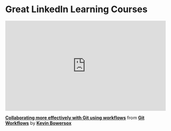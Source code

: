 <h1>Great LinkedIn Learning Courses</h1>

<div style="position:relative;height:0;padding-bottom:56.25%"><iframe width="640" height="360" src="https://www.linkedin.com/learning/embed/git-workflows/collaborating-more-effectively-with-git-using-workflows?autoplay=false&claim=AQHsj18A9YAdgQAAAZf_SZxC_PWb-H8xo6nbybuNYL2zVwRPRT3bEvo93T0FJWWQu58v2jxRilxTvOJKaUKji8OAj2OEFFHWgwgyO0bEv8NYXF8cS054GBRNI11-8gix5XHQhFxmX-kEk8A00vA2GhZrcXLK-d_5vl5xAqQiv8fK0Q4xb5_EZtYofDhQ9toIZboVTHTC4_oCU_T8UU5Je2pKteMDXO2GWHWjsTJOEgKwOMEzJG27gdPfI1pIOcrq4hxLpyASPYoSnAbCowvrGhZ3eqZgGrIFIcdEz-iKqA0iRNpnPQ7e-hFZznCcbrUKDJM01S_FAnnG3PwNkRAZW3eCY8nZEtuBxw0LtrY87uh1Lu2lybH435J3c0x99AumdCTkHLEWqnArQCzW2xThiYgtz74Swoi3-Gk53ca0I9iTsGUly6TGsnv20Vz-3i1eanwuIsRCYtdfTl-wQTzlFFwvGz4A0gSilBZCYxWsGYeMK8UpTXttj6vxapWOJhbsxjnrOGoc1b8PtRuFi5LtpDyAv3B0MmtadsXb5NtHG9UKMR9ru48oH5N0W5tU9u2DNCISUkp6ZZsO8XEZBrvYWbzaCSz-pZsugN-Z_CITuRsz3C-hSVQIo8OLirZdSK9ICDF_D2MzFJfj5OO0tC_gYpJe3VqTSRMSCITohcIw_SSfZhUoLSSA33hc5SQHwhQJ-nKjEQgSqGcIGadhRe8U-oppUf-2iV7anUg_mTeB02W29Hid0Y6kWeQ7HOKPkt3jwDf6eK2-EnkDknKN8-aLAM3Uu_Dxjmmp4fZSOQ-3pZrnrM3dQ179hEw9WK7UJZVZdGFRO2oyRaKiQQ8ExHb66AjTrJ9ve_MRVm9yZDOUozlVOThg_gGdAkVTAAffTDdL43kDVF2oefsMWZVfGBnfiGDNGKJQhqnXeTztgwwXufSG4kskUb1QqCGcHONHzLCDBHP-Bigx0L9BoTwWaqMNuxLtf6Tn9l_jnmoC1FjvpIPRgVEN7PFKkKhT9tPrWSY07M-nOSPDSX7dnkAG234m577jRqX4URqmAbJoX22kWdpHSQ8bfxfxyIrMJq71z0yCyyZP2H0UHEGDiD43Q_vtDYncet6LOrWIvGmp7Ro8nEuJj2E50eN9P_0JJbN0NT_yHccEfxXP-3RI52vzvvVo2_MFVxTQemAQ19mlZMA_joJafR8Jg8GhDOU_mDUoD04hWx6y_1I" mozallowfullscreen="true" webkitallowfullscreen="true" allowfullscreen="true" frameborder="0" style="position:absolute;width:100%;height:100%;left:0"></iframe></div><p><strong><a href="https://www.linkedin.com/learning/git-workflows/collaborating-more-effectively-with-git-using-workflows?trk=embed_lil">Collaborating more effectively with Git using workflows</a></strong> from <strong><a href="https://www.linkedin.com/learning/git-workflows?trk=embed_lil">Git Workflows</a></strong> by <strong><a href="https://www.linkedin.com/learning/instructors/kevin-bowersox?trk=embed_lil">Kevin Bowersox</a></strong></p>
